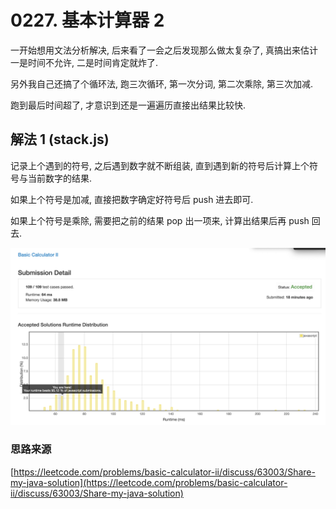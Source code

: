# 0227. 基本计算器 2

一开始想用文法分析解决, 后来看了一会之后发现那么做太复杂了, 真搞出来估计一是时间不允许, 二是时间肯定就炸了.

另外我自己还搞了个循环法, 跑三次循环, 第一次分词, 第二次乘除, 第三次加减.

跑到最后时间超了, 才意识到还是一遍遍历直接出结果比较快.

## 解法 1 (stack.js)

记录上个遇到的符号, 之后遇到数字就不断组装, 直到遇到新的符号后计算上个符号与当前数字的结果.

如果上个符号是加减, 直接把数字确定好符号后 push 进去即可.

如果上个符号是乘除, 需要把之前的结果 pop 出一项来, 计算出结果后再 push 回去.

![成绩](.assets/stack.png)

### 思路来源

[https://leetcode.com/problems/basic-calculator-ii/discuss/63003/Share-my-java-solution](https://leetcode.com/problems/basic-calculator-ii/discuss/63003/Share-my-java-solution)
